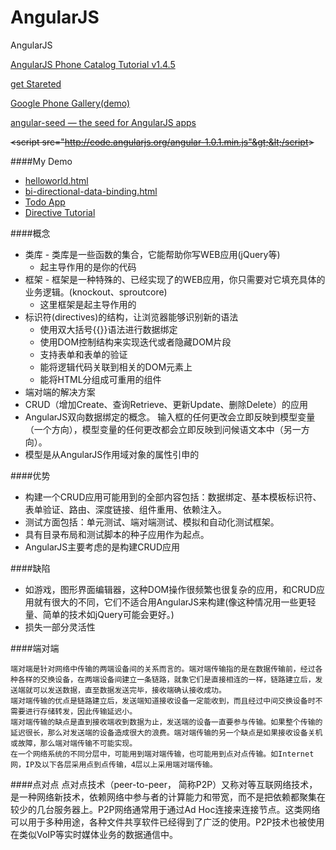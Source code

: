 # AngularJS
AngularJS

[AngularJS Phone Catalog Tutorial v1.4.5][2]

[get Stareted][4]

[Google Phone Gallery(demo)][1]

[angular-seed — the seed for AngularJS apps][3]


[1]:http://web.archive.org/web/20131215082038/http://www.android.com/devices/
[2]:https://docs.angularjs.org/tutorial
[3]:https://github.com/angular/angular-seed
[4]:https://docs.angularjs.org/misc/started

~~&lt;script src="http://code.angularjs.org/angular-1.0.1.min.js"&gt;&lt;/script&gt;~~


####My Demo
*	[helloworld.html](helloworld.html)
*	[bi-directional-data-binding.html](bi-directional-data-binding.html)
*	[Todo App](todo/index.html)
*	[Directive Tutorial](directive-tutorial/index.html)

####概念
* 类库 - 类库是一些函数的集合，它能帮助你写WEB应用(jQuery等)
	* 起主导作用的是你的代码
* 框架 - 框架是一种特殊的、已经实现了的WEB应用，你只需要对它填充具体的业务逻辑。(knockout、sproutcore)
	* 这里框架是起主导作用的
* 标识符(directives)的结构，让浏览器能够识别新的语法
	* 使用双大括号{{}}语法进行数据绑定
	* 使用DOM控制结构来实现迭代或者隐藏DOM片段
	* 支持表单和表单的验证
	* 能将逻辑代码关联到相关的DOM元素上
	* 能将HTML分组成可重用的组件
* 端对端的解决方案
* CRUD（增加Create、查询Retrieve、更新Update、删除Delete）的应用
* AngularJS双向数据绑定的概念。 输入框的任何更改会立即反映到模型变量（一个方向），模型变量的任何更改都会立即反映到问候语文本中（另一方向）。
* 模型是从AngularJS作用域对象的属性引申的

####优势
* 构建一个CRUD应用可能用到的全部内容包括：数据绑定、基本模板标识符、表单验证、路由、深度链接、组件重用、依赖注入。
* 测试方面包括：单元测试、端对端测试、模拟和自动化测试框架。
* 具有目录布局和测试脚本的种子应用作为起点。
* AngularJS主要考虑的是构建CRUD应用

####缺陷
* 如游戏，图形界面编辑器，这种DOM操作很频繁也很复杂的应用，和CRUD应用就有很大的不同，它们不适合用AngularJS来构建(像这种情况用一些更轻量、简单的技术如jQuery可能会更好。)
* 损失一部分灵活性

####端对端

	端对端是针对网络中传输的两端设备间的关系而言的。端对端传输指的是在数据传输前，经过各种各样的交换设备，在两端设备间建立一条链路，就象它们是直接相连的一样，链路建立后，发送端就可以发送数据，直至数据发送完毕，接收端确认接收成功。
	端对端传输的优点是链路建立后，发送端知道接收设备一定能收到，而且经过中间交换设备时不需要进行存储转发，因此传输延迟小。
	端对端传输的缺点是直到接收端收到数据为止，发送端的设备一直要参与传输。如果整个传输的延迟很长，那么对发送端的设备造成很大的浪费。端对端传输的另一个缺点是如果接收设备关机或故障，那么端对端传输不可能实现。
	在一个网络系统的不同分层中，可能用到端对端传输，也可能用到点对点传输。如Internet网，IP及以下各层采用点到点传输，4层以上采用端对端传输。
####点对点
	点对点技术（peer-to-peer， 简称P2P）又称对等互联网络技术，是一种网络新技术，依赖网络中参与者的计算能力和带宽，而不是把依赖都聚集在较少的几台服务器上。P2P网络通常用于通过Ad Hoc连接来连接节点。这类网络可以用于多种用途，各种文件共享软件已经得到了广泛的使用。P2P技术也被使用在类似VoIP等实时媒体业务的数据通信中。